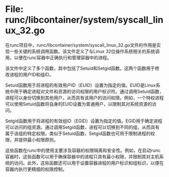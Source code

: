 # File: runc/libcontainer/system/syscall_linux_32.go

在runc项目中，runc/libcontainer/system/syscall_linux_32.go文件的作用是实现一些关键的系统调用函数。该文件定义了与Linux 32位操作系统相关的系统调用，以便在runc容器中正确执行和管理容器中的进程。

该文件中定义了多个函数，其中包括了Setuid和Setgid函数。这两个函数用于修改进程的用户ID和组ID。

Setuid函数用于将进程的有效用户ID（EUID）设置为指定的值。EUID是Linux系统中用于确定进程对文件和资源的访问权限的用户标识符。通过调用Setuid函数，进程可以身份切换到其他用户，从而具有该用户的访问权限。例如，一个特权进程可以使用Setuid函数将自身的EUID设置为普通用户，以限制其对系统资源的访问。

Setgid函数用于将进程的有效组ID（EGID）设置为指定的值。EGID用于确定进程可以访问的组资源。通过调用Setgid函数，进程可以切换到不同的组，从而具有属于该组的特定权限。类似于Setuid函数，Setgid函数也可用于限制进程的权限，并提供最小权限原则。

这些函数在runc中的使用主要涉及容器的权限隔离和安全性。例如，在启动runc容器时，这些函数可以用于确保容器中的进程只具有最小权限，并限制其对主机系统的访问。此外，这些函数还可以用于设置容器进程的用户标识和组标识，以便在容器内执行更精细的权限控制。

